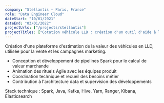 ```yaml
---
company: "Stellantis – Paris, France"
role: "Data Engineer Cloud"
dateStart: "10/01/2021"
dateEnd: "03/01/2022"
projectUrls: ["/projects/stellantis"]
projectTitles: ["Cotation véhicule LLD : création d'un outil d'aide à la décision"]
---
```


Création d'une plateforme d'estimation de la valeur des véhicules en LLD, utilisée pour la vente et les campagnes marketing.
*   Conception et développement de pipelines Spark pour le calcul de valeur marchande
*   Animation des rituels Agile avec les équipes produit
*   Coordination technique et recueil des besoins métier
*   Contribution à l'architecture data et supervision des développements

Stack technique : Spark, Java, Kafka, Hive, Yarn, Ranger, Kibana, Elasticsearch